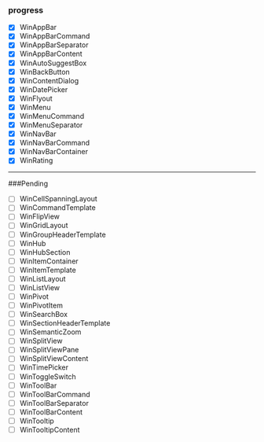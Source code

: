 ### progress
- [x] WinAppBar
- [x] WinAppBarCommand
- [x] WinAppBarSeparator
- [x] WinAppBarContent
- [x] WinAutoSuggestBox
- [x] WinBackButton
- [x] WinContentDialog
- [x] WinDatePicker
- [x] WinFlyout
- [x] WinMenu
- [x] WinMenuCommand
- [x] WinMenuSeparator
- [x] WinNavBar
- [x] WinNavBarCommand
- [x] WinNavBarContainer
- [x] WinRating

---
###Pending
- [ ] WinCellSpanningLayout
- [ ] WinCommandTemplate
- [ ] WinFlipView
- [ ] WinGridLayout
- [ ] WinGroupHeaderTemplate
- [ ] WinHub
- [ ] WinHubSection
- [ ] WinItemContainer
- [ ] WinItemTemplate
- [ ] WinListLayout
- [ ] WinListView
- [ ] WinPivot
- [ ] WinPivotItem
- [ ] WinSearchBox
- [ ] WinSectionHeaderTemplate
- [ ] WinSemanticZoom
- [ ] WinSplitView
- [ ] WinSplitViewPane
- [ ] WinSplitViewContent
- [ ] WinTimePicker
- [ ] WinToggleSwitch
- [ ] WinToolBar
- [ ] WinToolBarCommand
- [ ] WinToolBarSeparator
- [ ] WinToolBarContent
- [ ] WinTooltip
- [ ] WinTooltipContent
